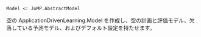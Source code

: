 ```
Model <: JuMP.AbstractModel
```

空の ApplicationDrivenLearning.Model を作成し、空の計画と評価モデル、欠落している予測モデル、およびデフォルト設定を持たせます。
